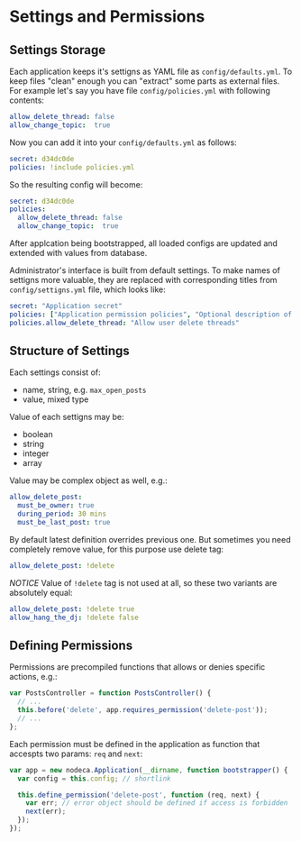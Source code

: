 Settings and Permissions
========================

Settings Storage
----------------

Each application keeps it's settigns as YAML file as `config/defaults.yml`. To
keep files "clean" enough you can "extract" some parts as external files. For
example let's say you have file `config/policies.yml` with following contents:

``` yaml
allow_delete_thread: false
allow_change_topic:  true
```

Now you can add it into your `config/defaults.yml` as follows:

``` yaml
secret: d34dc0de
policies: !include policies.yml
```

So the resulting config will become:

``` yaml
secret: d34dc0de
policies:
  allow_delete_thread: false
  allow_change_topic:  true
```

After applcation being bootstrapped, all loaded configs are updated and extended
with values from database.

Administrator's interface is built from default settings. To make names of
settigns more valuable, they are replaced with corresponding titles from
`config/settigns.yml` file, which looks like:

``` yaml
secret: "Application secret"
policies: ["Application permission policies", "Optional description of setting"]
policies.allow_delete_thread: "Allow user delete threads"
```


Structure of Settings
---------------------

Each settings consist of:

* name, string, e.g. `max_open_posts`
* value, mixed type

Value of each settigns may be:

* boolean
* string
* integer
* array

Value may be complex object as well, e.g.:

``` yaml
allow_delete_post:
  must_be_owner: true
  during_period: 30 mins
  must_be_last_post: true
```

By default latest definition overrides previous one. But sometimes you need
completely remove value, for this purpose use delete tag:

``` yaml
allow_delete_post: !delete
```

_NOTICE_ Value of `!delete` tag is not used at all, so these two variants are
absolutely equal:

``` yaml
allow_delete_post: !delete true
allow_hang_the_dj: !delete false
```


Defining Permissions
--------------------

Permissions are precompiled functions that allows or denies specific actions,
e.g.:

``` javascript
var PostsController = function PostsController() {
  // ...
  this.before('delete', app.requires_permission('delete-post'));
  // ...
};
```

Each permission must be defined in the application as function that accespts two
params: `req` and `next`:

``` javascript
var app = new nodeca.Application(__dirname, function bootstrapper() {
  var config = this.config; // shortlink

  this.define_permission('delete-post', function (req, next) {
    var err; // error object should be defined if access is forbidden
    next(err);
  });
});
